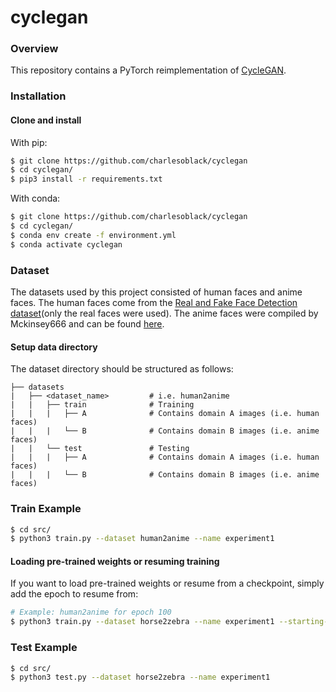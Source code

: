 # cyclegan

### Overview
This repository contains a PyTorch reimplementation of [CycleGAN](https://arxiv.org/abs/1703.10593).

### Installation

#### Clone and install

With pip:
```bash
$ git clone https://github.com/charlesoblack/cyclegan
$ cd cyclegan/
$ pip3 install -r requirements.txt
```

With conda:
```bash
$ git clone https://github.com/charlesoblack/cyclegan
$ cd cyclegan/
$ conda env create -f environment.yml
$ conda activate cyclegan
```

### Dataset

The datasets used by this project consisted of human faces and anime faces. The human faces come from the [Real and Fake Face Detection dataset](https://www.kaggle.com/ciplab/real-and-fake-face-detection)(only the real faces were used). The anime faces were compiled by Mckinsey666 and can be found [here](https://github.com/bchao1/Anime-Face-Dataset).

#### Setup data directory

The dataset directory should be structured as follows:

    ├── datasets                   
    |   ├── <dataset_name>         # i.e. human2anime
    |   |   ├── train              # Training
    |   |   |   ├── A              # Contains domain A images (i.e. human faces)
    |   |   |   └── B              # Contains domain B images (i.e. anime faces)
    |   |   └── test               # Testing
    |   |   |   ├── A              # Contains domain A images (i.e. human faces)
    |   |   |   └── B              # Contains domain B images (i.e. anime faces)

### Train Example

```bash
$ cd src/
$ python3 train.py --dataset human2anime --name experiment1
```

#### Loading pre-trained weights or resuming training

If you want to load pre-trained weights or resume from a checkpoint, simply add the epoch to resume from:

```bash
# Example: human2anime for epoch 100
$ python3 train.py --dataset horse2zebra --name experiment1 --starting-epoch 100
```

### Test Example

```bash
$ cd src/
$ python3 test.py --dataset horse2zebra --name experiment1
```
